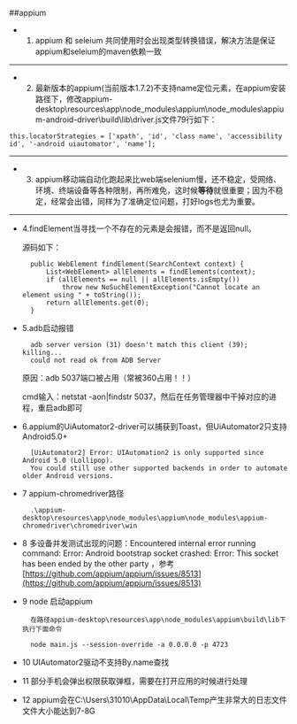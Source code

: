 ##appium

- 1. appium 和 seleium 共同使用时会出现类型转换错误，解决方法是保证appium和seleium的maven依赖一致

----------

- 2. 最新版本的appium(当前版本1.7.2)不支持name定位元素，在appium安装路径下，修改appium-desktop\resources\app\node_modules\appium\node_modules\appium-android-driver\build\lib\driver.js文件79行如下：
```
this.locatorStrategies = ['xpath', 'id', 'class name', 'accessibility id', '-android uiautomator', 'name'];
```

----------

- 3. appium移动端自动化跑起来比web端selenium慢，还不稳定，受网络、环境、终端设备等各种限制，再所难免，这时候**等待**就很重要；因为不稳定，经常会出错，同样为了准确定位问题，打好logs也尤为重要。

---

- 4.findElement当寻找一个不存在的元素是会报错，而不是返回null。

	源码如下：

		public WebElement findElement(SearchContext context) {
			List<WebElement> allElements = findElements(context);
			if (allElements == null || allElements.isEmpty())
				throw new NoSuchElementException("Cannot locate an element using " + toString());
			return allElements.get(0);
		}
  	


- 5.adb启动报错

		adb server version (31) doesn't match this client (39); killing...
		could not read ok from ADB Server
	原因：adb 5037端口被占用（常被360占用！！）

	cmd输入：netstat -aon|findstr 5037，然后在任务管理器中干掉对应的进程，重启adb即可

- 6.appium的UiAutomator2-driver可以捕获到Toast，但UiAutomator2只支持Android5.0+
	
		[UiAutomator2] Error: UIAutomation2 is only supported since Android 5.0 (Lollipop). 
		You could still use other supported backends in order to automate older Android versions.

- 7 appium-chromedriver路径

		.\appium-desktop\resources\app\node_modules\appium\node_modules\appium-chromedriver\chromedriver\win

- 8 多设备并发测试出现的问题：Encountered internal error running command: Error: Android bootstrap socket crashed: Error: This socket has been ended by the other party ，参考[https://github.com/appium/appium/issues/8513](https://github.com/appium/appium/issues/8513)


- 9 node 启动appium  
		
		在路径appium-desktop\resources\app\node_modules\appium\build\lib下执行下面命令

		node main.js --session-override -a 0.0.0.0 -p 4723
- 10 UIAutomator2驱动不支持By.name查找

- 11 部分手机会弹出权限获取弹框，需要在打开应用的时候进行处理

- 12 appium会在C:\Users\31010\AppData\Local\Temp产生非常大的日志文件 文件大小能达到7-8G
	
